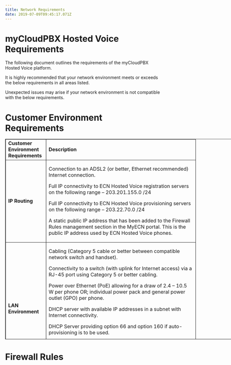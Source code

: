 ```yaml
---
title: Network Requirements
date: 2019-07-09T09:45:17.071Z
---
```

# myCloudPBX Hosted Voice Requirements

The following document outlines the requirements of the myCloudPBX Hosted Voice platform. 

It is highly recommended that your network environment meets or exceeds the below requirements in all areas listed. 

Unexpected issues may arise if your network environment is not compatible with the below requirements. 

# Customer Environment Requirements

<table style="height: 650px; width: 750px; border-color: black; margin-left: auto; margin-right: auto;" border="black">
<tbody>
<tr>
<td style="width: 114px;"><strong>Customer Environment Requirements</strong></td>
<td style="width: 468px;"><strong>Description</strong></td>
</tr>
<tr>
<td style="width: 114px;"><strong>IP Routing</strong></td>
<td style="width: 468px;">
<div class="page" title="Page 1">
<div class="section">
<div class="layoutArea">
<div class="column">
<p>Connection​ ​to​ ​an​ ​ADSL2​ ​(or​ ​better,​ ​Ethernet​ ​recommended) Internet​ ​connection.</p>
<p>​​​​​​Full​ ​IP​ ​connectivity​ ​to​ ​ECN​ ​Hosted​ ​Voice​ ​registration​ ​servers​ ​on the​ ​following​ ​range​ ​&ndash;​ ​203.201.155.0​ ​/24</p>
<p>​​​​​​Full​ ​IP​ ​connectivity​ ​to​ ​ECN​ ​Hosted​ ​Voice​ ​provisioning​ ​servers​ ​on the​ ​following​ ​range​ ​&ndash;​ ​203.22.70.0​ ​/24</p>
<p>​​​​​​A​ ​static​ ​public​ ​IP​ ​address​ ​that​ ​has​ ​been​ ​added​ ​to​ ​the​ ​Firewall Rules​ ​management​ ​section​ ​in​ ​the​ ​MyECN​ ​portal.​ ​This​ ​is​ ​the public​ ​IP​ ​address​ ​used​ ​by​ ​ECN​ ​Hosted​ ​Voice​ ​phones.</p>
</div>
</div>
</div>
</div>
</td>
</tr>
<tr>
<td style="width: 114px;"><strong>LAN Environment</strong></td>
<td style="width: 468px;">
<div class="page" title="Page 1">
<div class="section">
<div class="layoutArea">
<div class="column">
<p>Cabling​ ​(Category​ ​5​ ​cable​ ​or​ ​better​ ​between​ ​compatible​ ​network switch​ ​and​ ​handset).</p>
<p>​​​​​​Connectivity​ ​to​ ​a​ ​switch​ ​(with​ ​uplink​ ​for​ ​Internet​ ​access)​ ​via​ ​a RJ-45​ ​port​ ​using​ ​Category​ ​5​ ​or​ ​better​ ​cabling.</p>
<p>​​​​​​Power​ ​over​ ​Ethernet​ ​(PoE)​ ​allowing​ ​for​ ​a​ ​draw​ ​of​ ​2.4​ ​&ndash;​ ​10.5​ ​W per​ ​phone​ ​OR;​ ​individual​ ​power​ ​pack​ ​and​ ​general​ ​power​ ​outlet (GPO)​ ​per​ ​phone.</p>
<p>​​​​​​DHCP​ ​server​ ​with​ ​available​ ​IP​ ​addresses​ ​in​ ​a​ ​subnet​ ​with Internet​ ​connectivity.</p>
<p>​​​​​​DHCP​ ​Server​ ​providing​ ​option​ ​66​ ​and​ ​option​ ​160​ ​if auto-provisioning​ ​is​ ​to​ ​be​ ​used.</p>
<div class="page" title="Page 2">
<div class="section">
<div class="layoutArea">
<div class="column">
<p>​​​​​​A​ ​single​ ​VLAN​ ​for​ ​both​ ​data​ ​and​ ​phones​ ​OR;​ ​a​ ​voice​ ​VLAN​ ​and data​ ​VLAN​ ​both​ ​with​ ​Internet​ ​connectivity.</p>
<p>​​​​​​IP​ ​connectivity​ ​between​ ​PC&rsquo;s​ ​and​ ​phones.</p>
</div>
</div>
</div>
</div>
</div>
</div>
</div>
</div>
</td>
</tr>
</tbody>
</table>

# Firewall Rules
